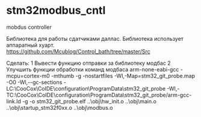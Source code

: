 # stm32modbus_cntl
mobdus controller

Библиотека для работы сдатчиками даллас. Библиотека использует аппаратный хуарт.
https://github.com/Mcublog/Control_bath/tree/master/Src

Сделать:
1 Вывести функцию отправки за библиотеку модбас
2 Улучшить функции обработки команд модбаса
 arm-none-eabi-gcc -mcpu=cortex-m0 -mthumb -g -nostartfiles -Wl,-Map=stm32_git_probe.map -O0 -Wl,--gc-sections -LC:\CooCox\CoIDE\configuration\ProgramData\stm32_git_probe -Wl,-TC:\CooCox\CoIDE\configuration\ProgramData\stm32_git_probe/arm-gcc-link.ld -g -o stm32_git_probe.elf ..\obj\hw_init.o ..\obj\main.o ..\obj\startup_stm32f0xx.o ..\obj\modbus.o

